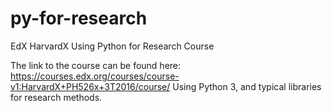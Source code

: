 # py-for-research
EdX HarvardX Using Python for Research Course

The link to the course can be found here: https://courses.edx.org/courses/course-v1:HarvardX+PH526x+3T2016/course/
Using Python 3, and typical libraries for research methods.
